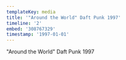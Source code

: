 ```yaml
---
templateKey: media
title: '"Around the World" Daft Punk 1997'
timeline: '2'
embed: '308767329'
timestamp: '1997-01-01'
---
```

"Around the World" Daft Punk 1997
